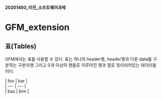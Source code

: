 #### 20201493_이진_소프트웨어과제
# GFM_extension
## 표(Tables)
GFM에서는 표를 사용할 수 있다. 표는 하나의 header행, header행과 다른 data를 구분하는 구분자행 그리고 0개 이상의 행들로 이루어진 행과 열로 정리되어있는 데이터들이다.  

  \| foo | bar |  
  \| --- | --- |  
  \| baz | bim |  
